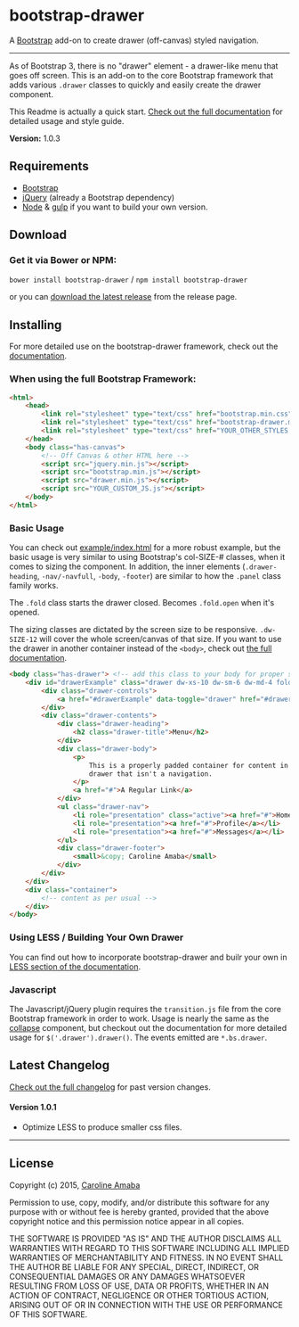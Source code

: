 # bootstrap-drawer

A [Bootstrap](http://getbootstrap.com) add-on to create drawer (off-canvas) styled navigation.

----------

As of Bootstrap 3, there is no "drawer" element - a drawer-like menu that
goes off screen.  This is an add-on to the core Bootstrap framework that adds various
`.drawer` classes to quickly and easily create the drawer component.

This Readme is actually a quick start. [Check out the full documentation](http://clineamb.github.io/bootstrap-drawer) for detailed usage and style guide.

**Version:** 1.0.3

## Requirements

*  [Bootstrap](http://getbootstrap.com)
*  [jQuery](http://jquery.com/) (already a Bootstrap dependency)
*  [Node](http://nodejs.org/) & [gulp](http://gulpjs.com/) if you want to build your own version.

## Download

### Get it via Bower or NPM:

`bower install bootstrap-drawer` / `npm install bootstrap-drawer`

or you can [download the latest release](https://github.com/clineamb/bootstrap-drawer/releases) from the release page.


## Installing

For more detailed use on the bootstrap-drawer framework, check out the [documentation](http://clineamb.github.io/bootstrap-drawer).

### When using the full Bootstrap Framework:

```html
<html>
    <head>
        <link rel="stylesheet" type="text/css" href="bootstrap.min.css">
        <link rel="stylesheet" type="text/css" href="bootstrap-drawer.min.css">
        <link rel="stylesheet" type="text/css" href="YOUR_OTHER_STYLES.css">
    </head>
    <body class="has-canvas">
        <!-- Off Canvas & other HTML here -->
        <script src="jquery.min.js"></script>
        <script src="bootstrap.min.js"></script>
        <script src="drawer.min.js"></script>
        <script src="YOUR_CUSTOM_JS.js"></script>
    </body>
</html>
```

### Basic Usage

You can check out [example/index.html](example/index.html) for a more robust example,
but the basic usage is very similar to using Bootstrap's col-SIZE-# classes, when it comes
to sizing the component.  In addition, the inner elements (`.drawer-heading`, `-nav/-navfull`,
 `-body`, `-footer`) are similar to how the `.panel` class family works.

 The `.fold` class starts the drawer closed.  Becomes `.fold.open` when it's opened.

 The sizing classes are dictated by the screen size to be responsive.  `.dw-SIZE-12` will cover
 the whole screen/canvas of that size.  If you want to use the drawer in another container
 instead of the `<body>`, check out [the full documentation](http://clineamb.github.io/bootstrap-drawer).

```html
<body class="has-drawer"> <!-- add this class to your body for proper sizing -->
    <div id="drawerExample" class="drawer dw-xs-10 dw-sm-6 dw-md-4 fold" aria-labelledby="drawerExample">
        <div class="drawer-controls">
            <a href="#drawerExample" data-toggle="drawer" href="#drawerExample" aria-foldedopen="false" aria-controls="drawerExample" class="btn btn-primary btn-sm">Menu</a>
        </div>
        <div class="drawer-contents">
            <div class="drawer-heading">
                <h2 class="drawer-title">Menu</h2>
            </div>
            <div class="drawer-body">
                <p>
                    This is a properly padded container for content in the
                    drawer that isn't a navigation.
                </p>
                <a href="#">A Regular Link</a>
            </div>
            <ul class="drawer-nav">
                <li role="presentation" class="active"><a href="#">Home</a></li>
                <li role="presentation"><a href="#">Profile</a></li>
                <li role="presentation"><a href="#">Messages</a></li>
            </ul>
            <div class="drawer-footer">
                <small>&copy; Caroline Amaba</small>
            </div>
        </div>
    </div>
    <div class="container">
        <!-- content as per usual -->
    </div>
</body>
```

### Using LESS / Building Your Own Drawer

You can find out how to incorporate bootstrap-drawer and builr your own in [LESS section of the documentation](http://clineamb.github.io/bootstrap-drawer/less.html).

### Javascript

The Javascript/jQuery plugin requires the `transition.js` file from the core Bootstrap
framework in order to work.  Usage is nearly the same as the [collapse](http://getbootstrap.com/javascript/#collapse) component, but checkout out the documentation for more detailed usage for `$('.drawer').drawer()`.  The events emitted are `*.bs.drawer`.

## Latest Changelog

[Check out the full changelog](changelog.md) for past version changes.

#### Version 1.0.1

* Optimize LESS to produce smaller css files.


----------------------------------------------------

## License

Copyright (c) 2015, [Caroline Amaba](mailto:github@carolineamaba.com)

Permission to use, copy, modify, and/or distribute this software for any purpose with or without fee is hereby granted, provided that the above copyright notice and this permission notice appear in all copies.

THE SOFTWARE IS PROVIDED "AS IS" AND THE AUTHOR DISCLAIMS ALL WARRANTIES WITH REGARD TO THIS SOFTWARE INCLUDING ALL IMPLIED WARRANTIES OF MERCHANTABILITY AND FITNESS. IN NO EVENT SHALL THE AUTHOR BE LIABLE FOR ANY SPECIAL, DIRECT, INDIRECT, OR CONSEQUENTIAL DAMAGES OR ANY DAMAGES WHATSOEVER RESULTING FROM LOSS OF USE, DATA OR PROFITS, WHETHER IN AN ACTION OF CONTRACT, NEGLIGENCE OR OTHER TORTIOUS ACTION, ARISING OUT OF OR IN CONNECTION WITH THE USE OR PERFORMANCE OF THIS SOFTWARE.
